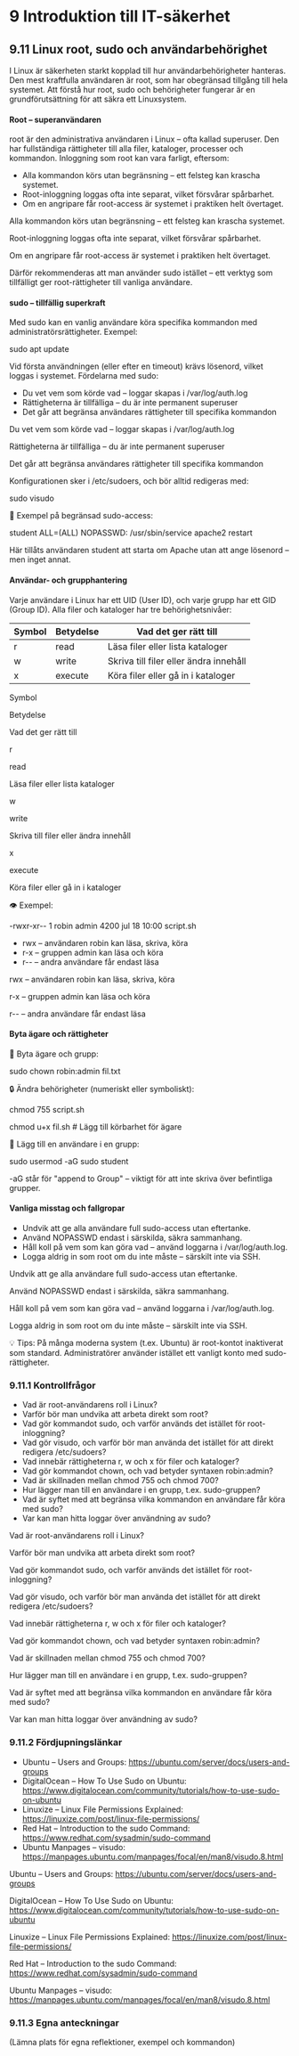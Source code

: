 # 9 Introduktion till IT-säkerhet

## 9.11 Linux root, sudo och användarbehörighet

I Linux är säkerheten starkt kopplad till hur användarbehörigheter hanteras. Den mest kraftfulla användaren är root, som har obegränsad tillgång till hela systemet. Att förstå hur root, sudo och behörigheter fungerar är en grundförutsättning för att säkra ett Linuxsystem.

#### Root – superanvändaren

root är den administrativa användaren i Linux – ofta kallad superuser. Den har fullständiga rättigheter till alla filer, kataloger, processer och kommandon. Inloggning som root kan vara farligt, eftersom:

- Alla kommandon körs utan begränsning – ett felsteg kan krascha systemet.
- Root-inloggning loggas ofta inte separat, vilket försvårar spårbarhet.
- Om en angripare får root-access är systemet i praktiken helt övertaget.

Alla kommandon körs utan begränsning – ett felsteg kan krascha systemet.

Root-inloggning loggas ofta inte separat, vilket försvårar spårbarhet.

Om en angripare får root-access är systemet i praktiken helt övertaget.

Därför rekommenderas att man använder sudo istället – ett verktyg som tillfälligt ger root-rättigheter till vanliga användare.

#### sudo – tillfällig superkraft

Med sudo kan en vanlig användare köra specifika kommandon med administratörsrättigheter. Exempel:


sudo apt update

Vid första användningen (eller efter en timeout) krävs lösenord, vilket loggas i systemet. Fördelarna med sudo:

- Du vet vem som körde vad – loggar skapas i /var/log/auth.log
- Rättigheterna är tillfälliga – du är inte permanent superuser
- Det går att begränsa användares rättigheter till specifika kommandon

Du vet vem som körde vad – loggar skapas i /var/log/auth.log

Rättigheterna är tillfälliga – du är inte permanent superuser

Det går att begränsa användares rättigheter till specifika kommandon

Konfigurationen sker i /etc/sudoers, och bör alltid redigeras med:


sudo visudo

👤 Exempel på begränsad sudo-access:


student ALL=(ALL) NOPASSWD: /usr/sbin/service apache2 restart

Här tillåts användaren student att starta om Apache utan att ange lösenord – men inget annat.

#### Användar- och grupphantering

Varje användare i Linux har ett UID (User ID), och varje grupp har ett GID (Group ID). Alla filer och kataloger har tre behörighetsnivåer:

| Symbol | Betydelse | Vad det ger rätt till |
| --- | --- | --- |
| r | read | Läsa filer eller lista kataloger |
| w | write | Skriva till filer eller ändra innehåll |
| x | execute | Köra filer eller gå in i kataloger |

Symbol

Betydelse

Vad det ger rätt till

r

read

Läsa filer eller lista kataloger

w

write

Skriva till filer eller ändra innehåll

x

execute

Köra filer eller gå in i kataloger

👁 Exempel:


-rwxr-xr-- 1 robin admin 4200 jul 18 10:00 script.sh

- rwx – användaren robin kan läsa, skriva, köra
- r-x – gruppen admin kan läsa och köra
- r-- – andra användare får endast läsa

rwx – användaren robin kan läsa, skriva, köra

r-x – gruppen admin kan läsa och köra

r-- – andra användare får endast läsa

#### Byta ägare och rättigheter

📂 Byta ägare och grupp:


sudo chown robin:admin fil.txt

🔒 Ändra behörigheter (numeriskt eller symboliskt):


chmod 755 script.sh

chmod u+x fil.sh # Lägg till körbarhet för ägare

👥 Lägg till en användare i en grupp:


sudo usermod -aG sudo student

-aG står för "append to Group" – viktigt för att inte skriva över befintliga grupper.

#### Vanliga misstag och fallgropar

- Undvik att ge alla användare full sudo-access utan eftertanke.
- Använd NOPASSWD endast i särskilda, säkra sammanhang.
- Håll koll på vem som kan göra vad – använd loggarna i /var/log/auth.log.
- Logga aldrig in som root om du inte måste – särskilt inte via SSH.

Undvik att ge alla användare full sudo-access utan eftertanke.

Använd NOPASSWD endast i särskilda, säkra sammanhang.

Håll koll på vem som kan göra vad – använd loggarna i /var/log/auth.log.

Logga aldrig in som root om du inte måste – särskilt inte via SSH.

💡 Tips: På många moderna system (t.ex. Ubuntu) är root-kontot inaktiverat som standard. Administratörer använder istället ett vanligt konto med sudo-rättigheter.


### 9.11.1 Kontrollfrågor

- Vad är root-användarens roll i Linux?
- Varför bör man undvika att arbeta direkt som root?
- Vad gör kommandot sudo, och varför används det istället för root-inloggning?
- Vad gör visudo, och varför bör man använda det istället för att direkt redigera /etc/sudoers?
- Vad innebär rättigheterna r, w och x för filer och kataloger?
- Vad gör kommandot chown, och vad betyder syntaxen robin:admin?
- Vad är skillnaden mellan chmod 755 och chmod 700?
- Hur lägger man till en användare i en grupp, t.ex. sudo-gruppen?
- Vad är syftet med att begränsa vilka kommandon en användare får köra med sudo?
- Var kan man hitta loggar över användning av sudo?

Vad är root-användarens roll i Linux?

Varför bör man undvika att arbeta direkt som root?

Vad gör kommandot sudo, och varför används det istället för root-inloggning?

Vad gör visudo, och varför bör man använda det istället för att direkt redigera /etc/sudoers?

Vad innebär rättigheterna r, w och x för filer och kataloger?

Vad gör kommandot chown, och vad betyder syntaxen robin:admin?

Vad är skillnaden mellan chmod 755 och chmod 700?

Hur lägger man till en användare i en grupp, t.ex. sudo-gruppen?

Vad är syftet med att begränsa vilka kommandon en användare får köra med sudo?

Var kan man hitta loggar över användning av sudo?


### 

### 9.11.2 Fördjupningslänkar

- Ubuntu – Users and Groups: https://ubuntu.com/server/docs/users-and-groups
- DigitalOcean – How To Use Sudo on Ubuntu: https://www.digitalocean.com/community/tutorials/how-to-use-sudo-on-ubuntu
- Linuxize – Linux File Permissions Explained: https://linuxize.com/post/linux-file-permissions/
- Red Hat – Introduction to the sudo Command: https://www.redhat.com/sysadmin/sudo-command
- Ubuntu Manpages – visudo: https://manpages.ubuntu.com/manpages/focal/en/man8/visudo.8.html

Ubuntu – Users and Groups:
 https://ubuntu.com/server/docs/users-and-groups

DigitalOcean – How To Use Sudo on Ubuntu:
 https://www.digitalocean.com/community/tutorials/how-to-use-sudo-on-ubuntu

Linuxize – Linux File Permissions Explained:
 https://linuxize.com/post/linux-file-permissions/

Red Hat – Introduction to the sudo Command:
 https://www.redhat.com/sysadmin/sudo-command

Ubuntu Manpages – visudo:
 https://manpages.ubuntu.com/manpages/focal/en/man8/visudo.8.html


### 

### 9.11.3 Egna anteckningar

(Lämna plats för egna reflektioner, exempel och kommandon)



